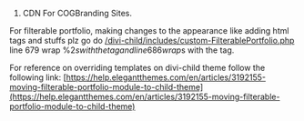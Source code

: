 1. CDN For COGBranding Sites.

For filterable portfolio, making changes to the appearance like adding html tags and stuffs plz go do [/divi-child/includes/custom-FilterablePortfolio.php](/divi-child/includes/custom-FilterablePortfolio.php)
line 679 wrap %2$s with the tag and line 686 wrap %3$s with the tag.

For reference on overriding templates on divi-child theme follow the following link:
[https://help.elegantthemes.com/en/articles/3192155-moving-filterable-portfolio-module-to-child-theme](https://help.elegantthemes.com/en/articles/3192155-moving-filterable-portfolio-module-to-child-theme)